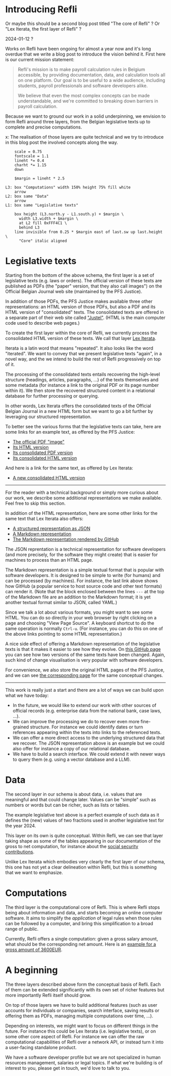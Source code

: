 # Introducing Refli

Or maybe this should be a second blog post titled "The core of Refli" ? Or "Lex
Iterata, the first layer of Refli" ?

2024-01-12 ?

Works on Refli have been ongoing for almost a year now and it's long overdue
that we write a blog post to introduce the vision behind it. First here is our
current mission statement:

> Refli's mission is to make payroll calculation rules in Belgium accessible,
> by providing documentation, data, and calculation tools all on one platform.
> Our goal is to be useful to a wide audience, including students, payroll
> professionals and software developers alike.
>
> We believe that even the most complex concepts can be made understandable,
> and we're committed to breaking down barriers in payroll calculation.

Because we want to ground our work in a solid underpinning, we envision to form
Refli around three layers, from the Belgian legislative texts up to complete
and precise computations.

x: The realisation of those layers are quite technical and we try to introduce
in this blog post the involved concepts along the way.

``` pikchr
    scale = 0.75
    fontscale = 1.1
    lineht *= 0.4
    charht *= 1.15
    down

    $margin = lineht * 2.5

L3: box "Computations" width 150% height 75% fill white
    arrow
L2: box same "Data"
    arrow
L1: box same "Legislative texts"

    box height (L3.north.y - L1.south.y) + $margin \
      width L3.width + $margin \
      at L2 fill 0xFFF4C1 \
      behind L3
    line invisible from 0.25 * $margin east of last.sw up last.height \
      "Core" italic aligned
```

# Legislative texts

Starting from the bottom of the above schema, the first layer is a set of
legislative texts (e.g. laws or orders). The official version of these texts
are published as PDFs (the "paper" version, that they also call images") on the
Official Belgian Journal web site (maintained by the PFS Justice).

In addition of those PDFs, the PFS Justice makes available three other
representations: an HTML version of those PDFs, but also a PDF and its HTML
version of "consolidated" texts. The consolidated texts are offered in a
separate part of their web site called
["Justel"](https://www.ejustice.just.fgov.be/cgi_loi/loi.pl). (HTML is the main
computer code used to describe web pages.)

To create the first layer within the core of Refli, we currently process the
consolidated HTML version of these texts. We call that layer [Lex
Iterata](https://refli.be/fr/lex).

Iterata is a latin word that means "repeated". It also looks like the word
"iterated". We want to convey that we present legislative texts "again", in a
novel way, and the we intend to build the rest of Refli progressively on top of
it.

The processing of the consolidated texts entails recovering the high-level
structure (headings, articles, paragraphs, ...) of the texts themselves and
some metadata (for instance a link to the original PDF or its page number
within it). We then store the recovered structured content in a relational
database for further processing or querying.

In other words, Lex Iterata offers the consolidated texts of the Official
Belgian Journal in a new HTML form but we want to go a bit further by
leveraging our structured representation.

To better see the various forms that the legislative texts can take, here are
some links for an example text, as offered by the PFS Justice:

- [The official PDF "image"](https://www.ejustice.just.fgov.be/mopdf/2023/12/27_2.pdf#Page266)
- [Its HTML version](https://www.ejustice.just.fgov.be/eli/arrete/2023/12/17/2023206853/moniteur)
- [Its consolidated PDF version](https://www.ejustice.just.fgov.be/img_l/pdf/2023/12/17/2023206853_F.pdf)
- [Its consolidated HTML version](https://www.ejustice.just.fgov.be/eli/arrete/2023/12/17/2023206853/justel)

And here is a link for the same text, as offered by Lex Iterata:

- [A new consolidated HTML version](https://refli.be/fr/lex/2023206853)

---

For the reader with a technical background or simply more curious about our
work, we describe some additional representations we make available. Feel free
to skip this section.

In addition of the HTML representation, here are some other links for the same
text that Lex Iterata also offers:

- [A structured representation as JSON](https://refli.be/lex/2023206853)
- [A Markdown representation](https://raw.githubusercontent.com/hypered/iterata-md/main/texts/2023/20/2023206853.md)
- [The Markdown representation rendered by GitHub](https://github.com/hypered/iterata-md/blob/main/texts/2023/20/2023206853.md)

The JSON reprentation is a technical representation for software developers
(and more precisely, for the software they might create) that is easier for
machines to process than an HTML page.

The Markdown representation is a simple textual format that is popular with
software developers. It is designed to be simple to write (for humans) and can
be processed (by machines). For instance, the last link above shows how GitHub
(a popular service to host source code and other text formats) can render it.
(Note that the block enclosed between the lines `---` at the top of the
Markdown file are an addition to the Markdown format; it is yet another textual
format similar to JSON, called YAML.)

Since we talk a lot about various formats, you might want to see some HTML. You
can do so directly in your web browser by right clicking on a page and choosing
"View Page Source". A keyboard shortcut to do the same operation is normally
`Ctrl-u`. (For instance, you can do this on one of the above links pointing to
some HTML representation.)

A nice side effect of offering a Markdown representation of the legislative
texts is that it makes it easier to see how they evolve. On [this GitHub
page](https://github.com/hypered/iterata-md/commit/b38d0897ac3395161a13adcd386d1d50c9053dde)
you can see how two versions of the same texts have been changed. Again, such
kind of change visualisation is very popular with software developers.

For convenience, we also store the original HTML pages of the PFS Justice, and
we can see [the corresponding
page](https://github.com/hypered/iterata-src/commit/e66fbef1c87168dd9673984348665cad8b6e6f6c)
for the same conceptual changes.

---

This work is really just a start and there are a lot of ways we can build upon
what we have today:

- In the future, we would like to extend our work with other sources of
  official records (e.g. enterprise data from the national bank, case laws,
  ...).
- We can improve the processing we do to recover even more fine-grained
  structure. For instance we could identify dates or turn references appearing
  within the texts into links to the referenced texts.
- We can offer a more direct access to the underlying structured data that we
  recover. The JSON representation above is an example but we could also offer
  for instance a copy of our relational database.
- We have to build a search interface. We could extend it with newer ways to
  query them (e.g. using a vector database and a LLM).

# Data

The second layer in our schema is about data, i.e. values that are meaningful
and that could change later. Values can be "simple" such as numbers or words
but can be richer, such as lists or tables.

The example legislative text above is a perfect example of such data as it
defines the (new) values of two fractions used in another legislative text for
the year 2024.

This layer on its own is quite conceptual. Within Refli, we can see that layer
taking shape as some of the tables appearing in our documentation of the gross
to net computation, for instance about the [social security
contributions](https://refli.be/fr/documentation/computation/contribution).

Unlike Lex Iterata which embodies very clearly the first layer of our schema,
this one has not yet a clear delineation within Refli, but this is something
that we want to emphasize.

# Computations

The third layer is the computational core of Refli. This is where Refli stops
being about information and data, and starts becoming an online computer
software. It aims to simplify the _application_ of legal rules when those rules
can be followed by a computer, and bring this simplification to a broad range
of public.

Currently, Refli offers a single computation: given a gross salary amount, what
should be the corresponding net amount. Here is an [example for a gross amount
of 3600EUR](https://refli.be/fr/describe/3600.00?details).

# A beginning

The three layers described above form the conceptual basis of Refli. Each of
them can be extended significantly with its own set of richer features but
more importantly Refli itself should grow.

On top of those layers we have to build additional features (such as user
accounts for individuals or companies, search interface, saving results or
offering them as PDFs, managing multiple computations over time, ...).

Depending on interests, we might want to focus on different things in the
future. For instance this could be Lex Iterata (i.e. legislative texts), or on
some other core aspect of Refli. For instance we can offer the raw
computational capabilities of Refli over a network API, or instead turn it into
a user-facing standalone product.

We have a software developer profile but we are not specialized in human
resources management, salaries or legal topics. If what we're building is of
interest to you, please get in touch, we'd love to talk to you.
